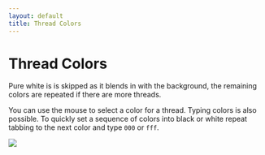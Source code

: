 ```yaml
---
layout: default
title: Thread Colors
---
```


Thread Colors
=============

Pure white is is skipped as it blends in with the background,
the remaining colors are repeated if there are more threads.

You can use the mouse to select a color for a thread.
Typing colors is also possible.
To quickly set a sequence of colors into black or white
repeat tabbing to the next color and type `000` or `fff`.

![](/GroundForge/help/images/thread-colors.png)
